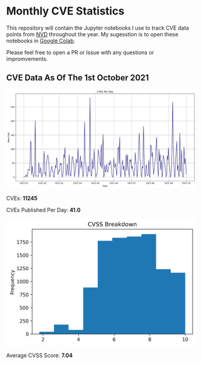 # Monthly CVE Statistics

This repository will contain the Jupyter notebooks I use to track CVE data points from [NVD](https://nvd.nist.gov/) throughout the year. My sugesstion is to open these notebooks in [Google Colab](https://colab.research.google.com).

Please feel free to open a PR or Issue with any questions or impromvements.

## CVE Data As Of The 1st October 2021

![CVE Graph](2021/2021.jpg "CVE Graph")

CVEs: **11245**

CVEs Published Per Day: **41.0**

![CVSS Graph](2021/2021CVSS.jpg "CVSS Graph")

Average CVSS Score:
**7.04**
